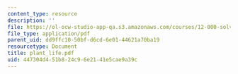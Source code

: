 ```yaml
---
content_type: resource
description: ''
file: https://ol-ocw-studio-app-qa.s3.amazonaws.com/courses/12-000-solving-complex-problems-fall-2003/447304d451b824c96e2141e5cae9a39c_plant_life.pdf
file_type: application/pdf
parent_uid: dd9ffc10-50bf-d6cd-6e01-44621a70ba19
resourcetype: Document
title: plant_life.pdf
uid: 447304d4-51b8-24c9-6e21-41e5cae9a39c
---
```

